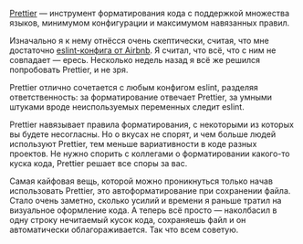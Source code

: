 [Prettier](https://prettier.io/) — инструмент форматирования кода c поддержкой множества языков, минимумом конфигурации и максимумом навязанных правил.

Изначально я к нему отнёсся очень скептически, считая, что мне достаточно [eslint-конфига от Airbnb](https://www.npmjs.com/package/eslint-config-airbnb). Я считал, что всё, что с ним не совпадает — ересь. Несколько недель назад я всё же решился попробовать Prettier, и не зря.

Prettier отлично сочетается с любым конфигом eslint, разделяя ответственность: за форматирование отвечает Prettier, за умными штуками вроде неиспользуемых переменных следит eslint.

Prettier навязывает правила форматирования, с некоторыми из которых вы будете несогласны. Но о вкусах не спорят, и чем больше людей используют Prettier, тем меньше вариативности в коде разных проектов. Не нужно спорить с коллегами о форматировании какого-то куска кода, Prettier решает все споры за вас.

Самая кайфовая вещь, которой можно проникнуться только начав использовать Prettier, это автоформатирование при сохранении файла. Стало очень заметно, сколько усилий и времени я раньше тратил на визуальное оформление кода. А теперь всё просто — наколбасил в одну строку нечитаемый кусок кода, сохраняешь файл и он автоматически облагораживается. Так что всем советую.
